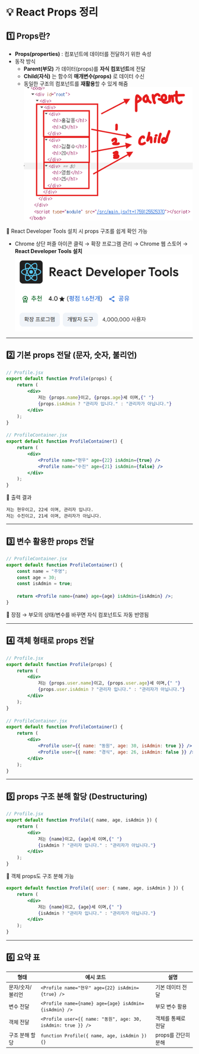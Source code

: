 # 💡 React Props 정리

## 1️⃣ Props란?

- **Props(properties)** : 컴포넌트에 데이터를 전달하기 위한 속성
- 동작 방식
  - **Parent(부모)** 가 데이터(props)를 **자식 컴포넌트**에 전달
  - **Child(자식)** 는 함수의 **매개변수(props)** 로 데이터 수신
  - 동일한 구조의 컴포넌트를 **재활용**할 수 있게 해줌
    ![alt text](image.png)

📌 React Developer Tools 설치 시 props 구조를 쉽게 확인 가능

- Chrome 상단 퍼즐 아이콘 클릭 → 확장 프로그램 관리 → Chrome 웹 스토어 → **React Developer Tools 설치**
  ![alt text](image-1.png)

---

## 2️⃣ 기본 props 전달 (문자, 숫자, 불리언)

```jsx
// Profile.jsx
export default function Profile(props) {
	return (
		<div>
			저는 {props.name}이고, {props.age}세 이며,{" "}
			{props.isAdmin ? "관리자 입니다." : "관리자가 아닙니다."}
		</div>
	);
}

// ProfileContainer.jsx
export default function ProfileContainer() {
	return (
		<div>
			<Profile name="현우" age={22} isAdmin={true} />
			<Profile name="수진" age={21} isAdmin={false} />
		</div>
	);
}
```

📌 출력 결과

```
저는 현우이고, 22세 이며, 관리자 입니다.
저는 수진이고, 21세 이며, 관리자가 아닙니다.
```

---

## 3️⃣ 변수 활용한 props 전달

```jsx
// ProfileContainer.jsx
export default function ProfileContainer() {
	const name = "주영";
	const age = 30;
	const isAdmin = true;

	return <Profile name={name} age={age} isAdmin={isAdmin} />;
}
```

📌 장점 → 부모의 상태/변수를 바꾸면 자식 컴포넌트도 자동 반영됨

---

## 4️⃣ 객체 형태로 props 전달

```jsx
// Profile.jsx
export default function Profile(props) {
	return (
		<div>
			저는 {props.user.name}이고, {props.user.age}세 이며,{" "}
			{props.user.isAdmin ? "관리자 입니다." : "관리자가 아닙니다."}
		</div>
	);
}

// ProfileContainer.jsx
export default function ProfileContainer() {
	return (
		<div>
			<Profile user={{ name: "동원", age: 30, isAdmin: true }} />
			<Profile user={{ name: "경식", age: 26, isAdmin: false }} />
		</div>
	);
}
```

---

## 5️⃣ props 구조 분해 할당 (Destructuring)

```jsx
// Profile.jsx
export default function Profile({ name, age, isAdmin }) {
	return (
		<div>
			저는 {name}이고, {age}세 이며,{" "}
			{isAdmin ? "관리자 입니다." : "관리자가 아닙니다."}
		</div>
	);
}
```

📌 객체 props도 구조 분해 가능

```jsx
export default function Profile({ user: { name, age, isAdmin } }) {
	return (
		<div>
			저는 {name}이고, {age}세 이며,{" "}
			{isAdmin ? "관리자 입니다." : "관리자가 아닙니다."}
		</div>
	);
}
```

---

## 6️⃣ 요약 표

| 형태             | 예시 코드                                                     | 설명                |
| ---------------- | ------------------------------------------------------------- | ------------------- |
| 문자/숫자/불리언 | `<Profile name="현우" age={22} isAdmin={true} />`             | 기본 데이터 전달    |
| 변수 전달        | `<Profile name={name} age={age} isAdmin={isAdmin} />`         | 부모 변수 활용      |
| 객체 전달        | `<Profile user={{ name: "동원", age: 30, isAdmin: true }} />` | 객체를 통째로 전달  |
| 구조 분해 할당   | `function Profile({ name, age, isAdmin }) {}`                 | props를 간단히 분해 |
